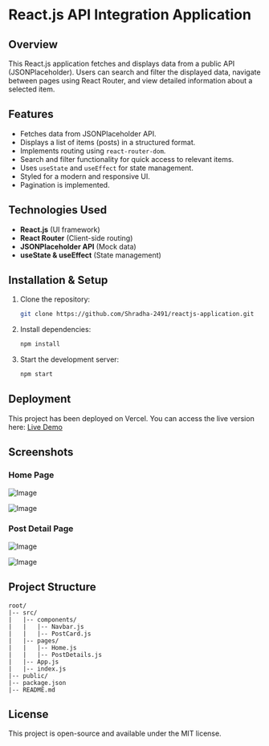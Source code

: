 # React.js API Integration Application

## Overview
This React.js application fetches and displays data from a public API (JSONPlaceholder). Users can search and filter the displayed data, navigate between pages using React Router, and view detailed information about a selected item.

## Features
- Fetches data from JSONPlaceholder API.
- Displays a list of items (posts) in a structured format.
- Implements routing using `react-router-dom`.
- Search and filter functionality for quick access to relevant items.
- Uses `useState` and `useEffect` for state management.
- Styled for a modern and responsive UI.
- Pagination is implemented.

## Technologies Used
- **React.js** (UI framework)
- **React Router** (Client-side routing)
- **JSONPlaceholder API** (Mock data)
- **useState & useEffect** (State management)

## Installation & Setup
1. Clone the repository:
   ```bash
   git clone https://github.com/Shradha-2491/reactjs-application.git
   ```
2. Install dependencies:
   ```bash
   npm install
   ```
3. Start the development server:
   ```bash
   npm start
   ```

## Deployment
This project has been deployed on Vercel. You can access the live version here:
[Live Demo](https://reactjs-application-zeta.vercel.app/)

## Screenshots

### Home Page
![Image](https://github.com/user-attachments/assets/98fa1bdc-478d-491e-8870-e5c423d8388c)

![Image](https://github.com/user-attachments/assets/03c0f548-c20a-402e-9b39-3af7c1f3a09c)

### Post Detail Page
![Image](https://github.com/user-attachments/assets/cfafe630-a591-44a4-bc91-62566fd3bb30)

![Image](https://github.com/user-attachments/assets/690e1ee7-c62c-4119-8e0d-b90053b5a87e)

## Project Structure
```
root/
|-- src/
|   |-- components/
|   |   |-- Navbar.js
|   |   |-- PostCard.js
|   |-- pages/
|   |   |-- Home.js
|   |   |-- PostDetails.js
|   |-- App.js
|   |-- index.js
|-- public/
|-- package.json
|-- README.md
```
## License
This project is open-source and available under the MIT license.
